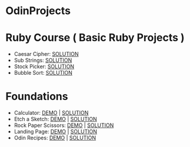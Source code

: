 # OdinProjects

# Ruby Course ( Basic Ruby Projects )

- Caesar Cipher:
<a href="https://github.com/Br3y/basic-ruby-projects/blob/main/caesar_cipher.rb">SOLUTION</a>
- Sub Strings:
<a href="https://github.com/Br3y/basic-ruby-projects/blob/main/sub_strings.rb">SOLUTION</a>
- Stock Picker:
<a href="https://github.com/Br3y/basic-ruby-projects/blob/main/stock_picker.rb">SOLUTION</a>
- Bubble Sort:
<a href="https://github.com/Br3y/basic-ruby-projects/blob/main/bubble_sort.rb">SOLUTION</a>

# Foundations

- Calculator:
<a href="https://br3y.github.io/calculator/">DEMO</a> | 
<a href="https://github.com/Br3y/calculator">SOLUTION</a>
- Etch a Sketch:
<a href="https://br3y.github.io/etch-a-sketch/">DEMO</a> | 
<a href="https://github.com/Br3y/etch-a-sketch">SOLUTION</a>
- Rock Paper Scissors:
<a href="https://br3y.github.io/rock-paper-scissors/">DEMO</a> | 
<a href="https://github.com/Br3y/rock-paper-scissors">SOLUTION</a>
- Landing Page:
<a href="https://br3y.github.io/odin-landing-page/">DEMO</a> | 
<a href="https://github.com/Br3y/odin-landing-page">SOLUTION</a>
- Odin Recipes:
<a href="https://br3y.github.io/odin-recipes/">DEMO</a> | 
<a href="https://github.com/Br3y/odin-recipes">SOLUTION</a>
